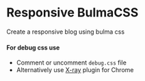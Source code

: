# Responsive BulmaCSS

Create a responsive blog using bulma css

#### For debug css use

- Comment or uncomment `debug.css` file
- Alternatively use [X-ray](https://tachyons.io/xray/) plugin for Chrome
